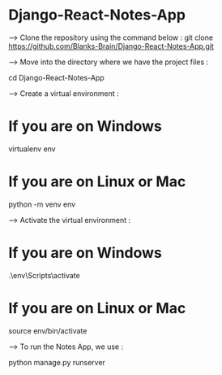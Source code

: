 # Django-React-Notes-App
--> Clone the repository using the command below :
git clone https://github.com/Blanks-Brain/Django-React-Notes-App.git

--> Move into the directory where we have the project files :

cd Django-React-Notes-App


--> Create a virtual environment :

# If you are on Windows
virtualenv env
# If you are on Linux or Mac
python -m venv env

--> Activate the virtual environment :

# If you are on Windows
.\env\Scripts\activate
# If you are on Linux or Mac
source env/bin/activate

--> To run the Notes App, we use :

python manage.py runserver